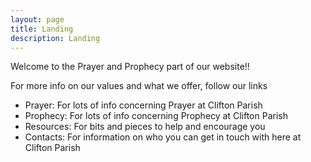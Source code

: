 ```yaml
---
layout: page
title: Landing
description: Landing
---
```


Welcome to the Prayer and Prophecy part of our website!!

For more info on our values and what we offer, follow our links

+ Prayer: For lots of info concerning Prayer at Clifton Parish
+ Prophecy: For lots of info concerning Prophecy at Clifton Parish
+ Resources: For bits and pieces to help and encourage you
+ Contacts: For information on who you can get in touch with here at Clifton Parish

